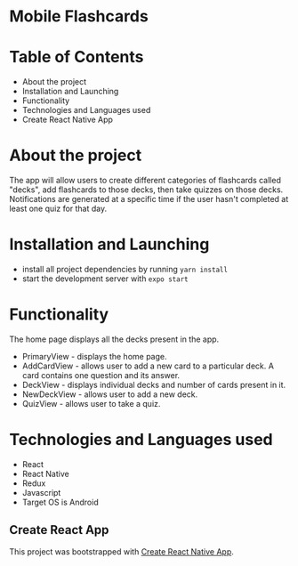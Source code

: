 # Mobile Flashcards

# Table of Contents

* About the project
* Installation and Launching
* Functionality
* Technologies and Languages used
* Create React Native App


# About the project

The app will allow users to create different categories of flashcards called "decks", add flashcards to those decks, then take quizzes on those decks.
Notifications are generated at a specific time if the user hasn't completed at least one quiz for that day.

# Installation and Launching

* install all project dependencies by running `yarn install`
* start the development server with `expo start`

# Functionality

The home page displays all the decks present in the app.
* PrimaryView - displays the home page.
* AddCardView - allows user to add a new card to a particular deck. A card contains one question and its answer.
* DeckView - displays individual decks and number of cards present in it.
* NewDeckView - allows user to add a new deck.
* QuizView - allows user to take a quiz.

# Technologies and Languages used

* React 
* React Native
* Redux
* Javascript
* Target OS is Android

## Create React App

This project was bootstrapped with [Create React Native App](https://github.com/expo/create-react-native-app). 


